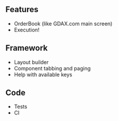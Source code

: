 ## Features
- OrderBook (like GDAX.com main screen)
- Execution!

## Framework
- Layout builder
- Component tabbing and paging
- Help with available keys

## Code
- Tests
- CI
